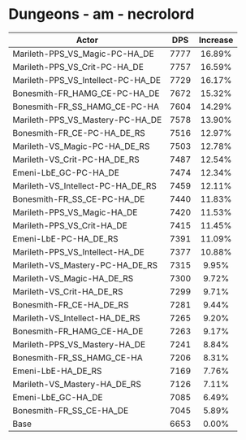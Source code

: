 # Dungeons - am - necrolord
| Actor | DPS | Increase |
|---|:---:|:---:|
|Marileth-PPS_VS_Magic-PC-HA_DE|7777|16.89%|
|Marileth-PPS_VS_Crit-PC-HA_DE|7757|16.59%|
|Marileth-PPS_VS_Intellect-PC-HA_DE|7729|16.17%|
|Bonesmith-FR_HAMG_CE-PC-HA_DE|7672|15.32%|
|Bonesmith-FR_SS_HAMG_CE-PC-HA|7604|14.29%|
|Marileth-PPS_VS_Mastery-PC-HA_DE|7578|13.90%|
|Bonesmith-FR_CE-PC-HA_DE_RS|7516|12.97%|
|Marileth-VS_Magic-PC-HA_DE_RS|7503|12.78%|
|Marileth-VS_Crit-PC-HA_DE_RS|7487|12.54%|
|Emeni-LbE_GC-PC-HA_DE|7474|12.34%|
|Marileth-VS_Intellect-PC-HA_DE_RS|7459|12.11%|
|Bonesmith-FR_SS_CE-PC-HA_DE|7440|11.83%|
|Marileth-PPS_VS_Magic-HA_DE|7420|11.53%|
|Marileth-PPS_VS_Crit-HA_DE|7415|11.45%|
|Emeni-LbE-PC-HA_DE_RS|7391|11.09%|
|Marileth-PPS_VS_Intellect-HA_DE|7377|10.88%|
|Marileth-VS_Mastery-PC-HA_DE_RS|7315|9.95%|
|Marileth-VS_Magic-HA_DE_RS|7300|9.72%|
|Marileth-VS_Crit-HA_DE_RS|7299|9.71%|
|Bonesmith-FR_CE-HA_DE_RS|7281|9.44%|
|Marileth-VS_Intellect-HA_DE_RS|7265|9.20%|
|Bonesmith-FR_HAMG_CE-HA_DE|7263|9.17%|
|Marileth-PPS_VS_Mastery-HA_DE|7241|8.84%|
|Bonesmith-FR_SS_HAMG_CE-HA|7206|8.31%|
|Emeni-LbE-HA_DE_RS|7169|7.76%|
|Marileth-VS_Mastery-HA_DE_RS|7126|7.11%|
|Emeni-LbE_GC-HA_DE|7085|6.49%|
|Bonesmith-FR_SS_CE-HA_DE|7045|5.89%|
|Base|6653|0.00%|
